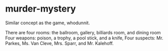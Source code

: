 # murder-mystery
Similar concept as the game, whodunnit.  

There are four rooms: the ballroom, gallery, billiards room, and dining room
Four weapons: poison, a trophy, a pool stick, and a knife, 
Four suspects: Mr. Parkes, Ms. Van Cleve, Mrs. Sparr, and Mr. Kalehoff.
